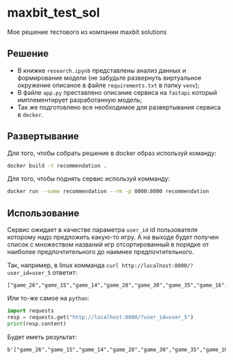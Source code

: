 # maxbit_test_sol
Мое решение тестового из компании maxbit solutions

## Решение

- В книжке `research.ipynb` представлены анализ данных и формирование модели (не забудьте развернуть виртуальное окружение описаное в файле `requirements.txt` в папку `venv`);
- В файле `app.py` преставлено описание сервиса на `fastapi` который имплементирует разработанную модель;
- Так же подготовлено все необходимое для развертывания сервиса в `docker`.

## Развертывание

Для того, чтобы собрать решение в docker образ используй команду:

```bash
docker build -t recommendation .
```

Для того, чтобы поднять сервис используй комманду:
```bash
docker run --name recommendation --rm -p 8000:8000 recommendation
```

## Использование

Сервис ожидает в качестве параметра `user_id` id пользователя которому надо предложить какую-то игру. А на выходе будет получен список с множеством названий игр отсортированный в порядке от наиболее предпочтительного до наимнее предпочтительного.

Так, например, в linux комманда `curl http://localhost:8000/?user_id=user_5` ответит:
```
["game_26","game_15","game_14","game_28","game_30","game_35","game_16","game_17","game_4","game_8","game_47","game_41","game_27","game_1","game_31","game_44","game_39","game_32","game_34","game_22","game_50","game_19","game_20","game_36","game_46","game_38","game_3","game_7","game_45","game_33","game_48","game_24","game_12","game_13","game_42","game_37","game_21","game_43","game_9","game_23","game_5","game_10","game_6","game_11","game_49","game_40","game_18","game_29","game_25","game_2"]
```

Или то-же самое на `python`:

```python
import requests
resp = requests.get("http://localhost:8000/?user_id=user_5")
print(resp.content)
```

Будет иметь результат:
```
b'["game_26","game_15","game_14","game_28","game_30","game_35","game_16","game_17","game_4","game_8","game_47","game_41","game_27","game_1","game_31","game_44","game_39","game_32","game_34","game_22","game_50","game_19","game_20","game_36","game_46","game_38","game_3","game_7","game_45","game_33","game_48","game_24","game_12","game_13","game_42","game_37","game_21","game_43","game_9","game_23","game_5","game_10","game_6","game_11","game_49","game_40","game_18","game_29","game_25","game_2"]'
```